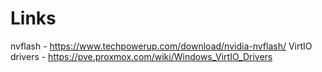# Links
nvflash - https://www.techpowerup.com/download/nvidia-nvflash/
VirtIO drivers - https://pve.proxmox.com/wiki/Windows_VirtIO_Drivers
